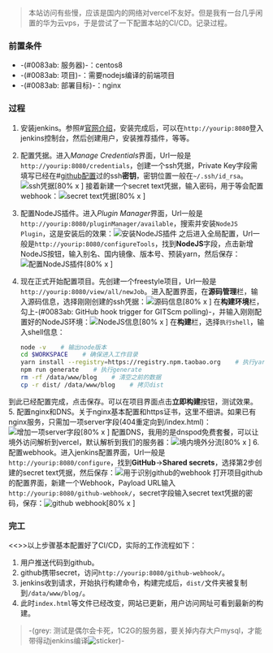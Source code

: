 >本站访问有些慢，应该是国内的网络对vercel不友好。但是我有一台几乎闲置的华为云vps，于是尝试了一下配置本站的CI/CD。记录过程。

### 前置条件
* -(#0083ab: 服务器)-：centos8
* -(#0083ab: 项目)-：需要nodejs编译的前端项目
* -(#0083ab: 部署目标)-：nginx
### 过程
1. 安装jenkins。参照#[官网介绍](https://www.jenkins.io/doc/book/installing/linux/#red-hat-centos)，安装完成后，可以在`http://yourip:8080`登入jenkins控制台，然后创建用户，安装推荐插件，等等。
2. 配置凭据。进入*Manage Credentials*界面，Url一般是`http://yourip:8080/credentials`，创建一个ssh凭据，Private Key字段需填写已经在#[github配置](https://github.com/settings/keys)过的ssh**密钥**，密钥位置一般在`~/.ssh/id_rsa`。![ssh凭据[80% x ]](https://s1.ax1x.com/2022/04/05/qOdNj0.png)
接着新建一个secret text凭据，输入密码，用于等会配置webhook：![secret text凭据[80% x ]](https://s1.ax1x.com/2022/04/05/qO4XSx.png)
3. 配置NodeJS插件。进入*Plugin Manager*界面，Url一般是`http://yourip:8080/pluginManager/available`，搜索并安装`NodeJS Plugin`，这是安装后的效果：![安装NodeJS插件](https://s1.ax1x.com/2022/04/05/qOdyC9.png)
之后进入全局配置，Url一般是`http://yourip:8080/configureTools`，找到**NodeJS**字段，点击新增NodeJS按钮，输入别名、国内镜像、版本号、预装yarn，然后保存：![配置NodeJS插件[80% x ]](https://s1.ax1x.com/2022/04/05/qOdDN4.png)
4. 现在正式开始配置项目。先创建一个freestyle项目，Url一般是`http://yourip:8080/view/all/newJob`。进入配置界面，在**源码管理**栏，输入源码信息，选择刚刚创建的ssh凭据：![源码信息[80% x ]](https://s1.ax1x.com/2022/04/05/qOdnjP.png)
在**构建环境**栏，勾上-(#0083ab: GitHub hook trigger for GITScm polling)-，并输入刚刚配置好的NodeJS环境：![NodeJS信息[80% x ]](https://s1.ax1x.com/2022/04/05/qOBfbV.png)
在**构建**栏，选择`执行shell`，输入shell信息：

    ```bash
    node -v    # 输出node版本
    cd $WORKSPACE    # 确保进入工作目录
    yarn install --registry=https://registry.npm.taobao.org    # 执行yarn install
    npm run generate    # 执行generate
    rm -rf /data/www/blog    # 清空之前的数据
    cp -r dist/ /data/www/blog    # 拷贝dist
    ```
到此已经配置完成，点击保存。可以在项目界面点击**立即构建**按钮，测试效果。
5. 配置nginx和DNS。关于nginx基本配置和https证书，这里不细讲。如果已有nginx服务，只需加一项server字段(404重定向到/index.html)：![增加一项**server**字段[80% x ]](https://s1.ax1x.com/2022/04/18/Ldv6US.png)
配置DNS，我用的是dnspod免费套餐，可以让境外访问解析到vercel，默认解析到我们的服务器：![境内境外分流[80% x ]](https://s1.ax1x.com/2022/04/05/qOdBEF.png)
6. 配置webhook。进入jenkins配置界面，Url一般是`http://yourip:8080/configure`，找到**GitHub**->**Shared secrets**，选择第2步创建的secret text凭据，然后保存：![用于识别github的webhook](https://s1.ax1x.com/2022/04/05/qO4jl6.png)
打开项目github的配置界面，新建一个Webhook，Payload URL输入`http://yourip:8080/github-webhook/`，secret字段输入secret text凭据的密码，保存：![github webhook[80% x ]](https://s1.ax1x.com/2022/04/05/qOWMz8.png)
### 完工
<<>>以上步骤基本配置好了CI/CD，实际的工作流程如下：
1. 用户推送代码到github。
2. github携带secret，访问`http://yourip:8080/github-webhook/`。
3. jenkins收到请求，开始执行构建命令，构建完成后，`dist/`文件夹被复制到`/data/www/blog/`。
4. 此时`index.html`等文件已经改变，网站已更新，用户访问网址可看到最新的构建。

>-(grey: 测试是偶尔会卡死，1C2G的服务器，要关掉内存大户mysql，才能带得动jenkins编译![sticker](aru/2))-